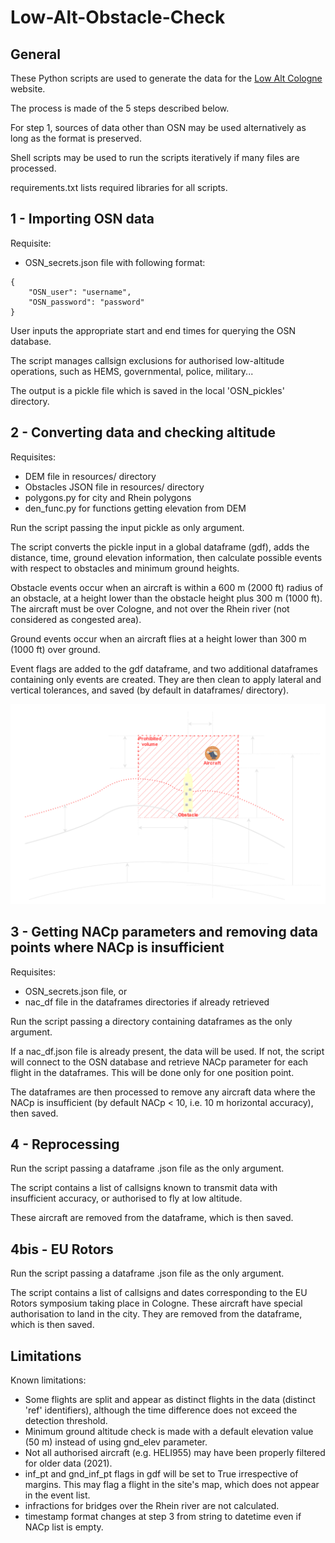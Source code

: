 # Low-Alt-Obstacle-Check
  
## General  

These Python scripts are used to generate the data for the [Low Alt Cologne](https://www.lowaltcologne.org) website.  

The process is made of the 5 steps described below.  

For step 1, sources of data other than OSN may be used alternatively as long as the format is preserved.  

Shell scripts may be used to run the scripts iteratively if many files are processed.  

requirements.txt lists required libraries for all scripts.  

## 1 - Importing OSN data  

Requisite:  
- OSN_secrets.json file with following format:

```
{
    "OSN_user": "username",
    "OSN_password": "password"
}
```  
  
User inputs the appropriate start and end times for querying the OSN database.  

The script manages callsign exclusions for authorised low-altitude operations, such as HEMS, governmental, police, military...  

The output is a pickle file which is saved in the local 'OSN_pickles' directory.  

## 2 - Converting data and checking altitude  

Requisites:
- DEM file in resources/ directory
- Obstacles JSON file in resources/ directory
- polygons.py for city and Rhein polygons
- den_func.py for functions getting elevation from DEM

Run the script passing the input pickle as only argument.  

The script converts the pickle input in a global dataframe (gdf), adds the distance, time, ground elevation information, then calculate possible events with respect to obstacles and minimum ground heights.  

Obstacle events occur when an aircraft is within a 600 m (2000 ft) radius of an obstacle, at a height lower than the obstacle height plus 300 m (1000 ft). The aircraft must be over Cologne, and not over the Rhein river (not considered as congested area).  

Ground events occur when an aircraft flies at a height lower than 300 m (1000 ft) over ground.  

Event flags are added to the gdf dataframe, and two additional dataframes containing only events are created. They are then clean to apply lateral and vertical tolerances, and saved (by default in dataframes/ directory).  

![](https://github.com/DME-3/Low-Alt-Obstacle-Check/raw/main/LowAltCologne_Definitions.png)

## 3 - Getting NACp parameters and removing data points where NACp is insufficient  

Requisites:  
- OSN_secrets.json file, or
- nac_df file in the dataframes directories if already retrieved  

Run the script passing a directory containing dataframes as the only argument.

If a nac_df.json file is already present, the data will be used. If not, the script will connect to the OSN database and retrieve NACp parameter for each flight in the dataframes. This will be done only for one position point.  

The dataframes are then processed to remove any aircraft data where the NACp is insufficient (by default NACp < 10, i.e. 10 m horizontal accuracy), then saved.  

## 4 - Reprocessing

Run the script passing a dataframe .json file as the only argument.

The script contains a list of callsigns known to transmit data with insufficient accuracy, or authorised to fly at low altitude.  

These aircraft are removed from the dataframe, which is then saved.  

## 4bis - EU Rotors

Run the script passing a dataframe .json file as the only argument.

The script contains a list of callsigns and dates corresponding to the EU Rotors symposium taking place in Cologne. These aircraft have special authorisation to land in the city. They are removed from the dataframe, which is then saved.  

## Limitations

Known limitations:

- Some flights are split and appear as distinct flights in the data (distinct 'ref' identifiers), although the time difference does not exceed the detection threshold.
- Minimum ground altitude check is made with a default elevation value (50 m) instead of using gnd_elev parameter.
- Not all authorised aircraft (e.g. HELI955) may have been properly filtered for older data (2021).
- inf_pt and gnd_inf_pt flags in gdf will be set to True irrespective of margins. This may flag a flight in the site's map, which does not appear in the event list.
- infractions for bridges over the Rhein river are not calculated. 
- timestamp format changes at step 3 from string to datetime even if NACp list is empty.
